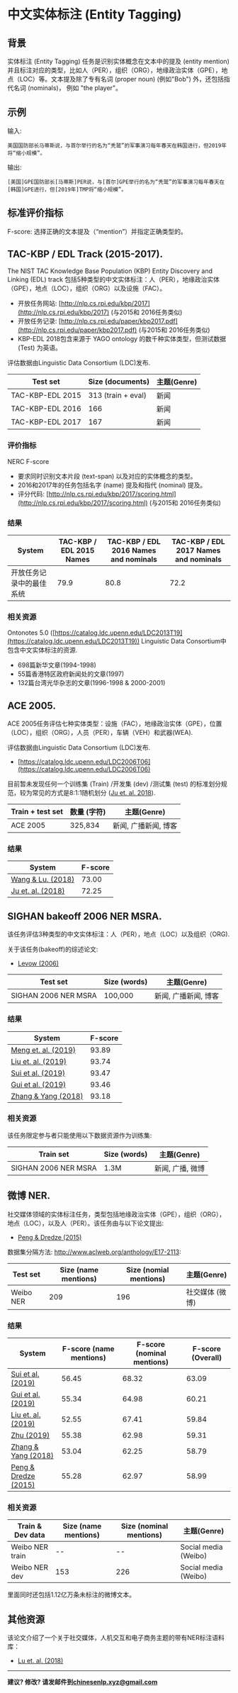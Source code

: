 # 中文实体标注 (Entity Tagging)

## 背景

实体标注 (Entity Tagging) 任务是识别实体概念在文本中的提及 (entity mention) 并且标注对应的类型，比如人（PER），组织（ORG），地缘政治实体（GPE），地点（LOC）等。文本提及除了专有名词 (proper noun) (例如"Bob") 外，还包括指代名词 (nominals)， 例如 "the player"。

## 示例

输入:

```
美国国防部长马蒂斯说，与首尔举行的名为“秃鹫”的军事演习每年春天在韩国进行，但2019年将“缩小规模”。
```

输出:

```
[美国]GPE国防部长[马蒂斯]PER说，与[首尔]GPE举行的名为“秃鹫”的军事演习每年春天在[韩国]GPE进行，但[2019年]TMP将“缩小规模”。
```

## 标准评价指标

F-score: 选择正确的文本提及（“mention”）并指定正确类型的。


## <span class="t">TAC-KBP / EDL Track (2015-2017)</span>.

The NIST TAC Knowledge Base Population (KBP) Entity Discovery and Linking (EDL) track 包括5种类型的中文实体标注：人（PER），地缘政治实体（GPE），地点（LOC），组织（ORG）以及设施（FAC）。
* 开放任务网站: [http://nlp.cs.rpi.edu/kbp/2017](http://nlp.cs.rpi.edu/kbp/2017) (与2015和 2016任务类似)
* 开放任务记录: [http://nlp.cs.rpi.edu/paper/kbp2017.pdf](http://nlp.cs.rpi.edu/paper/kbp2017.pdf) (与2015和 2016任务类似)
* KBP-EDL 2018包含来源于 YAGO ontology 的数千种实体类型，但测试数据 (Test) 为英语。

评估数据由Linguistic Data Consortium (LDC)发布.

| Test set | Size (documents) | 主题(Genre) | 
| --- | --- | --- |
| TAC-KBP-EDL 2015| 313 (train + eval) | 新闻 | 
| TAC-KBP-EDL 2016 | 166 | 新闻 |
| TAC-KBP-EDL 2017 | 167 | 新闻 |
  
  
  
### 评价指标

NERC F-score
* 要求同时识别文本片段 (text-span) 以及对应的实体概念的类型。
* 2016和2017年的任务包括名字 (name) 提及和指代 (nominal) 提及。
* 评分代码: [http://nlp.cs.rpi.edu/kbp/2017/scoring.html](http://nlp.cs.rpi.edu/kbp/2017/scoring.html) (与2015和 2016任务类似)


### 结果

| System | TAC-KBP / EDL 2015 Names | TAC-KBP / EDL 2016 Names and nominals | TAC-KBP / EDL 2017 Names and nominals |
| --- | --- | --- | --- |
| 开放任务记录中的最佳系统 | 79.9 | 80.8 | 72.2 |
 
### 相关资源

Ontonotes 5.0 ([https://catalog.ldc.upenn.edu/LDC2013T19](https://catalog.ldc.upenn.edu/LDC2013T19)) Linguistic Data Consortium中包含中文实体标注的资源.
* 698篇新华文章(1994-1998)
* 55篇香港特区政府新闻处的文章(1997)
* 132篇台湾光华杂志的文章(1996-1998 & 2000-2001)



## <span class="t">ACE 2005</span>.

ACE 2005任务评估七种实体类型：设施（FAC），地缘政治实体（GPE），位置（LOC），组织（ORG），人员（PER），车辆（VEH）和武器(WEA).

评估数据由Linguistic Data Consortium (LDC)发布.
* [https://catalog.ldc.upenn.edu/LDC2006T06](https://catalog.ldc.upenn.edu/LDC2006T06)

目前暂未发现任何一个训练集 (Train) /开发集 (dev) /测试集 (test) 的标准划分规范，较为常见的方式是8:1:1随机划分 ([Ju et. al. 2018](http://www.aclweb.org/anthology/N18-1131)).

  
| Train + test set| 数量 (字符) | 主题(Genre) |
| --- | --- | --- |
| ACE 2005| 325,834 | 新闻, 广播新闻, 博客 |
  

### 结果

| System | F-score |
| --- | --- |
| [Wang & Lu. (2018)](https://arxiv.org/pdf/1810.01808.pdf) | 73.00 | 
| [Ju et. al. (2018)](http://www.aclweb.org/anthology/N18-1131) | 72.25 | 



## <span class="t">SIGHAN bakeoff 2006 NER MSRA</span>.

该任务评估3种类型的中文实体标注：人（PER），地点（LOC）以及组织（ORG).

关于该任务(bakeoff)的综述论文:
* [Levow (2006)](http://acl-arc.comp.nus.edu.sg/archives/acl-arc-090501d4/data/pdf/anthology-PDF/W/W06/W06-0115.pdf) 
  
| Test set | Size (words) | 主题(Genre) | 
| --- | --- | --- |
| SIGHAN 2006 NER MSRA | 100,000 | 新闻, 广播新闻, 博客 |
  
### 结果

| System | F-score |
| --- | --- | 
| [Meng et. al. (2019)](https://arxiv.org/abs/1901.10125) | 93.89 | 
| [Liu et. al. (2019)](https://www.aclweb.org/anthology/N19-1247) | 93.74 |
| [Sui et al. (2019)](https://www.aclweb.org/anthology/D19-1396/) | 93.47 | 
| [Gui et al. (2019)](https://www.aclweb.org/anthology/D19-1096/) | 93.46 |
| [Zhang & Yang (2018)](http://aclweb.org/anthology/P18-1144) | 93.18 |
 
### 相关资源 

该任务限定参与者只能使用以下数据资源作为训练集:

| Train set | Size (words) | 主题(Genre) |
| --- | --- | --- |
| SIGHAN 2006 NER MSRA | 1.3M  | 新闻, 广播, 微博 |



## <span class="t">微博 NER</span>.

社交媒体领域的实体标注任务，类型包括地缘政治实体（GPE），组织（ORG），地点（LOC），以及人（PER）。该任务由与以下论文提出:
* [Peng & Dredze (2015)](https://aclweb.org/anthology/D15-1064)

数据集分隔方法: http://www.aclweb.org/anthology/E17-2113:
  
| Test set | Size (name mentions) | Size (nomial mentions) | 主题(Genre) |
| --- | --- | --- | --- |
| Weibo NER | 209 | 196 | 社交媒体 (微博) |
  

### 结果

| System | F-score (name mentions) | F-score (nominal mentions) | F-score (Overall) |
| --- | --- | --- | --- |
| [Sui et al. (2019)](https://www.aclweb.org/anthology/D19-1396/) | 56.45 | 68.32 | 63.09 |
| [Gui et al. (2019)](https://www.aclweb.org/anthology/D19-1096/) | 55.34 | 64.98 | 60.21 |
| [Liu et. al. (2019)](https://www.aclweb.org/anthology/N19-1247) | 52.55 | 67.41 | 59.84 |
|[Zhu (2019)](https://www.aclweb.org/anthology/N19-1342)|55.38 | 62.98 | 59.31 |
|[Zhang & Yang (2018)](http://aclweb.org/anthology/P18-1144)|53.04| 62.25 | 58.79 |
| [Peng & Dredze (2015)](https://www.cs.jhu.edu/~npeng/papers/golden_horse_supplement.pdf) | 55.28 | 62.97 | 58.99 |
 
### 相关资源

| Train & Dev data | Size (name mentions) | Size (nominal mentions) | 主题(Genre) |
| --- | --- | --- | --- |
| Weibo NER train | --  | -- | Social media (Weibo) |
| Weibo NER  dev | 153 | 226 | Social media (Weibo) |

里面同时还包括1.12亿万条未标注的微博文本。



## 其他资源

该论文介绍了一个关于社交媒体，人机交互和电子商务主题的带有NER标注语料库：
* [Lu et. al. (2018)](http://aclweb.org/anthology/L18-1706) 


---

**建议? 修改? 请发邮件到[chinesenlp.xyz@gmail.com](mailto:chinesenlp.xyz@gmail.com)**



